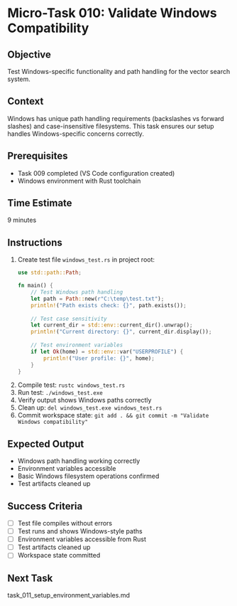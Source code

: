 # Micro-Task 010: Validate Windows Compatibility

## Objective
Test Windows-specific functionality and path handling for the vector search system.

## Context
Windows has unique path handling requirements (backslashes vs forward slashes) and case-insensitive filesystems. This task ensures our setup handles Windows-specific concerns correctly.

## Prerequisites
- Task 009 completed (VS Code configuration created)
- Windows environment with Rust toolchain

## Time Estimate
9 minutes

## Instructions
1. Create test file `windows_test.rs` in project root:
   ```rust
   use std::path::Path;
   
   fn main() {
       // Test Windows path handling
       let path = Path::new(r"C:\temp\test.txt");
       println!("Path exists check: {}", path.exists());
       
       // Test case sensitivity
       let current_dir = std::env::current_dir().unwrap();
       println!("Current directory: {}", current_dir.display());
       
       // Test environment variables
       if let Ok(home) = std::env::var("USERPROFILE") {
           println!("User profile: {}", home);
       }
   }
   ```
2. Compile test: `rustc windows_test.rs`
3. Run test: `./windows_test.exe`
4. Verify output shows Windows paths correctly
5. Clean up: `del windows_test.exe windows_test.rs`
6. Commit workspace state: `git add . && git commit -m "Validate Windows compatibility"`

## Expected Output
- Windows path handling working correctly
- Environment variables accessible
- Basic Windows filesystem operations confirmed
- Test artifacts cleaned up

## Success Criteria
- [ ] Test file compiles without errors
- [ ] Test runs and shows Windows-style paths
- [ ] Environment variables accessible from Rust
- [ ] Test artifacts cleaned up
- [ ] Workspace state committed

## Next Task
task_011_setup_environment_variables.md